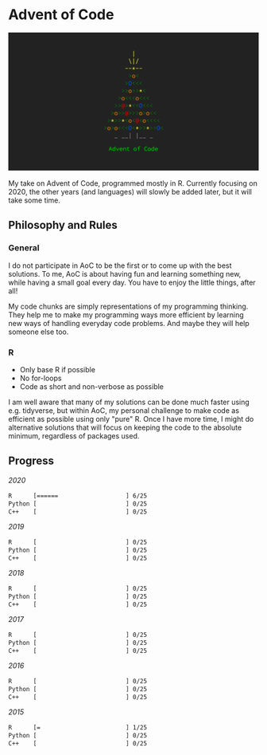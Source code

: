 # Advent of Code 

![](aoc.png)

My take on Advent of Code, programmed mostly in R. 
Currently focusing on 2020, the other years (and languages) will slowly be added later, but it will take some time.

## Philosophy and Rules

### General

I do not participate in AoC to be the first or to come up with the best solutions. To me, AoC is about having fun and learning something new, while having a small goal every day. You have to enjoy the little things, after all!

My code chunks are simply representations of my programming thinking. They help me to make my programming ways more efficient by learning new ways of handling everyday code problems. And maybe they will help someone else too.

### R

* Only base R if possible
* No for-loops
* Code as short and non-verbose as possible

I am well aware that many of my solutions can be done much faster using e.g. tidyverse, but within AoC, my personal challenge to make code as efficient as possible using only "pure" R. Once I have more time, I might do alternative solutions that will focus on keeping the code to the absolute minimum, regardless of packages used.

## Progress

*2020*

    R      [======                   ] 6/25
    Python [                         ] 0/25
    C++    [                         ] 0/25
    
*2019*

    R      [                         ] 0/25
    Python [                         ] 0/25
    C++    [                         ] 0/25

*2018*
    
    R      [                         ] 0/25
    Python [                         ] 0/25
    C++    [                         ] 0/25
    
*2017*

    R      [                         ] 0/25
    Python [                         ] 0/25
    C++    [                         ] 0/25

*2016*

    R      [                         ] 0/25
    Python [                         ] 0/25
    C++    [                         ] 0/25

*2015*

    R      [=                        ] 1/25
    Python [                         ] 0/25
    C++    [                         ] 0/25
